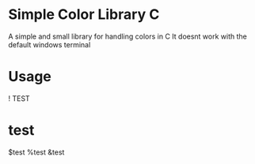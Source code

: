 # Simple Color Library C

A simple and small library for handling colors in C
It doesnt work with the default windows terminal

# Usage
! TEST
# test
$test 
%test 
&test
